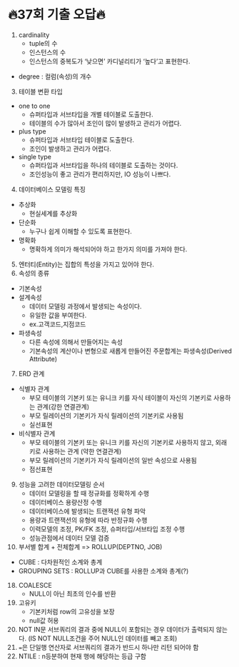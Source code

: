 # 🔥37회 기출 오답🔥
1. cardinality
    * tuple의 수
    * 인스턴스의 수
    * 인스턴스의 중복도가 ‘낮으면’ 카디널리티가 ‘높다’고 표현한다.
* degree : 컬럼(속성)의 개수
3. 테이블 변환 타입
* one to one
    * 슈퍼타입과 서브타입을 개별 테이블로 도출한다.
    * 테이블의 수가 많아서 조인이 많이 발생하고 관리가 어렵다.
* plus type
    * 슈퍼타입과 서브타입 테이블로 도출한다.
    * 조인이 발생하고 관리가 어렵다.
* single type
    * 슈퍼타입과 서브타입을 하나의 테이블로 도출하는 것이다.
    * 조인성능이 좋고 관리가 편리하지만, IO 성능이 나쁘다.
4. 데이터베이스 모델링 특징
* 추상화
    * 현실세계를 추상화
* 단순화
    * 누구나 쉽게 이해할 수 있도록 표현한다.
* 명확화
    * 명확하게 의미가 해석되어야 하고 한가지 의미를 가져야 한다.
5. 엔터티(Entity)는 집합의 특성을 가지고 있어야 한다.
6. 속성의 종류
* 기본속성
* 설계속성
    * 데이터 모델링 과정에서 발생되는 속성이다.
    * 유일한 값을 부여한다.
    * ex.고객코드,지점코드
* 파생속성 
    * 다른 속성에 의해서 만들어지는 속성
    * 기본속성의 계산이나 변형으로 새롭게 만들어진 주문합계는 파생속성(Derived Attribute)
7. ERD 관계 
* 식별자 관계
    * 부모 테이블의 기본키 또는 유니크 키를 자식 테이블이 자신의 기본키로 사용하는 관계(강한 연결관계)
    * 부모 릴레이션의 기본키가 자식 릴레이션의 기본키로 사용됨
    * 실선표현
* 비식별자 관계
    * 부모 테이블의 기본키 또는 유니크 키를 자신의 기본키로 사용하지 않고, 외래 키로 사용하는 관계 (약한 연결관계)
    * 부모 릴레이션의 기본키가 자식 릴레이션의 일반 속성으로 사용됨
    * 점선표현
9. 성능을 고려한 데이터모델링 순서
    * 데이터 모델링을 할 때 정규화를 정확하게 수행
    * 데이터베이스 용량산정 수행
    * 데이터베이스에 발생되는 트랜잭션 유형 파악
    * 용량과 트랜잭션의 유형에 따라 반정규화 수행
    * 이력모델의 조정, PK/FK 조정, 슈퍼타입/서브타입 조정 수행
    * 성능관점에서 데이터 모델 검증
13. 부서별 합계 + 전체합계 => ROLLUP(DEPTNO, JOB) 
* CUBE : 다차원적인 소계와 총계
* GROUPING SETS : ROLLUP과 CUBE를 사용한 소계와 총계(?)
18. COALESCE 
    * NULL이 아닌 최초의 인수를 반환
26. 고유키
    * 기본키처럼 row의 고유성을 보장
    * null값 허용
29. NOT IN문 서브쿼리의 결과 중에 NULL이 포함되는 경우 데이터가 출력되지 않는다. (IS NOT NULL조건을 주어 NULL인 데이터를 빼고 조회)
35. `=`은 단일행 연산자로 서브쿼리의 결과가 반드시 하나만 리턴 되어야 함
49. NTILE : n등분하여 현재 행에 해당하는 등급 구함
